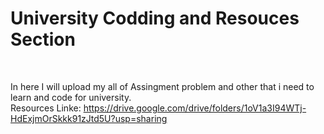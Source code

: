 # University Codding and Resouces Section 
</br>

In here I will upload my all of Assingment problem and other that i need to learn and code for university.</br>
Resources Linke: https://drive.google.com/drive/folders/1oV1a3I94WTj-HdExjmOrSkkk91zJtd5U?usp=sharing
